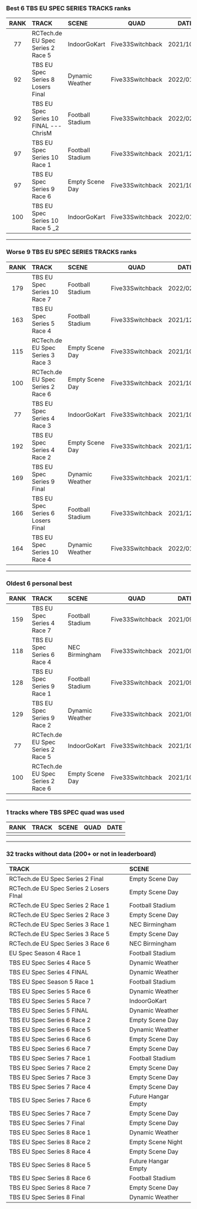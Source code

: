 ### Best 6 TBS EU SPEC SERIES TRACKS ranks
|RANK|TRACK|SCENE|QUAD|DATE|
|:---:|:---|:---|:---:|:---:|
|77|RCTech.de EU Spec Series 2 Race 5|IndoorGoKart|Five33Switchback|2021/10/03|
|92|TBS EU Spec Series 8 Losers Final|Dynamic Weather|Five33Switchback|2022/01/04|
|92|TBS EU Spec Series 10 FINAL --- ChrisM|Football Stadium|Five33Switchback|2022/02/27|
|97|TBS EU Spec Series 10 Race 1|Football Stadium|Five33Switchback|2021/12/13|
|97|TBS EU Spec Series 9 Race 6|Empty Scene Day|Five33Switchback|2021/10/27|
|100|TBS EU Spec Series 10 Race 5 _2|IndoorGoKart|Five33Switchback|2022/01/22|
---
### Worse 9 TBS EU SPEC SERIES TRACKS ranks
|RANK|TRACK|SCENE|QUAD|DATE|
|:---:|:---|:---|:---:|:---:|
|179|TBS EU Spec Series 10 Race 7|Football Stadium|Five33Switchback|2022/02/08|
|163|TBS EU Spec Series 5 Race 4|Football Stadium|Five33Switchback|2021/12/11|
|115|RCTech.de EU Spec Series 3 Race 3|Empty Scene Day|Five33Switchback|2021/10/03|
|100|RCTech.de EU Spec Series 2 Race 6|Empty Scene Day|Five33Switchback|2021/10/03|
|77|TBS EU Spec Series 4 Race 3|IndoorGoKart|Five33Switchback|2021/10/06|
|192|TBS EU Spec Series 4 Race 2|Empty Scene Day|Five33Switchback|2021/12/02|
|169|TBS EU Spec Series 9 Final|Dynamic Weather|Five33Switchback|2021/11/13|
|166|TBS EU Spec Series 6 Losers Final|Football Stadium|Five33Switchback|2021/12/13|
|164|TBS EU Spec Series 10 Race 4|Dynamic Weather|Five33Switchback|2022/01/10|
---
### Oldest 6 personal best
|RANK|TRACK|SCENE|QUAD|DATE|
|:---:|:---|:---|:---:|:---:|
|159|TBS EU Spec Series 4 Race 7|Football Stadium|Five33Switchback|2021/09/03|
|118|TBS EU Spec Series 6 Race 4|NEC Birmingham|Five33Switchback|2021/09/03|
|128|TBS EU Spec Series 9 Race 1|Football Stadium|Five33Switchback|2021/09/11|
|129|TBS EU Spec Series 9 Race 2|Dynamic Weather|Five33Switchback|2021/09/18|
|77|RCTech.de EU Spec Series 2 Race 5|IndoorGoKart|Five33Switchback|2021/10/03|
|100|RCTech.de EU Spec Series 2 Race 6|Empty Scene Day|Five33Switchback|2021/10/03|
---
### 1 tracks where TBS SPEC quad was used
|RANK|TRACK|SCENE|QUAD|DATE|
|:---:|:---|:---|:---:|:---:|
||||||
---
### 32 tracks without data (200+ or not in leaderboard)
|TRACK|SCENE|
|:---|:---|
|RCTech.de EU Spec Series 2 Final|Empty Scene Day|
|RCTech.de EU Spec Series 2 Losers FInal|Empty Scene Day|
|RCTech.de EU Spec Series 2 Race 1|Football Stadium|
|RCTech.de EU Spec Series 2 Race 3|Empty Scene Day|
|RCTech.de EU Spec Series 3 Race 1|NEC Birmingham|
|RCTech.de EU Spec Series 3 Race 5|Empty Scene Day|
|RCTech.de EU Spec Series 3 Race 6|NEC Birmingham|
|EU Spec Season 4 Race 1|Football Stadium|
|TBS EU Spec Series 4 Race 5|Dynamic Weather|
|TBS EU Spec Series 4 FINAL|Dynamic Weather|
|TBS EU Spec Season 5 Race 1|Football Stadium|
|TBS EU Spec Series 5 Race 6|Dynamic Weather|
|TBS EU Spec Series 5 Race 7|IndoorGoKart|
|TBS EU Spec Series 5 FINAL|Dynamic Weather|
|TBS EU Spec Series 6 Race 2|Empty Scene Day|
|TBS EU Spec Series 6 Race 5|Dynamic Weather|
|TBS EU Spec Series 6 Race 6|Empty Scene Day|
|TBS EU Spec Series 6 Race 7|Empty Scene Day|
|TBS EU Spec Series 7 Race 1|Football Stadium|
|TBS EU Spec Series 7 Race 2|Empty Scene Day|
|TBS EU Spec Series 7 Race 3|Empty Scene Day|
|TBS EU Spec Series 7 Race 4|Empty Scene Day|
|TBS EU Spec Series 7 Race 6|Future Hangar Empty|
|TBS EU Spec Series 7 Race 7|Empty Scene Day|
|TBS EU Spec Series 7 Final|Empty Scene Day|
|TBS EU Spec Series 8 Race 1|Dynamic Weather|
|TBS EU Spec Series 8 Race 2|Empty Scene Night|
|TBS EU Spec Series 8 Race 4|Empty Scene Day|
|TBS EU Spec Series 8 Race 5|Future Hangar Empty|
|TBS EU Spec Series 8 Race 6|Football Stadium|
|TBS EU Spec Series 8 Race 7|Empty Scene Day|
|TBS EU Spec Series 8 Final|Dynamic Weather|
